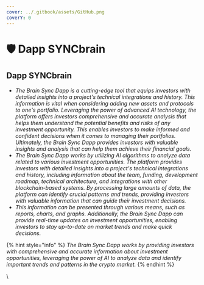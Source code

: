 ```yaml
---
cover: ../.gitbook/assets/GitHub.png
coverY: 0
---
```


# 🛡 Dapp SYNCbrain

## Dapp SYNCbrain

* _The Brain Sync Dapp is a cutting-edge tool that equips investors with detailed insights into a project's technical integrations and history. This information is vital when considering adding new assets and protocols to one's portfolio. Leveraging the power of advanced AI technology, the platform offers investors comprehensive and accurate analysis that helps them understand the potential benefits and risks of any investment opportunity. This enables investors to make informed and confident decisions when it comes to managing their portfolios. Ultimately, the Brain Sync Dapp provides investors with valuable insights and analysis that can help them achieve their financial goals._&#x20;
* _The Brain Sync Dapp works by utilizing AI algorithms to analyze data related to various investment opportunities. The platform provides investors with detailed insights into a project's technical integrations and history, including information about the team, funding, development roadmap, technical architecture, and integrations with other blockchain-based systems. By processing large amounts of data, the platform can identify crucial patterns and trends, providing investors with valuable information that can guide their investment decisions._
* _This information can be presented through various means, such as reports, charts, and graphs. Additionally, the Brain Sync Dapp can provide real-time updates on investment opportunities, enabling investors to stay up-to-date on market trends and make quick decisions._&#x20;

{% hint style="info" %}
_The Brain Sync Dapp works by providing investors with comprehensive and accurate information about investment opportunities, leveraging the power of AI to analyze data and identify important trends and patterns in the crypto market._
{% endhint %}

\
